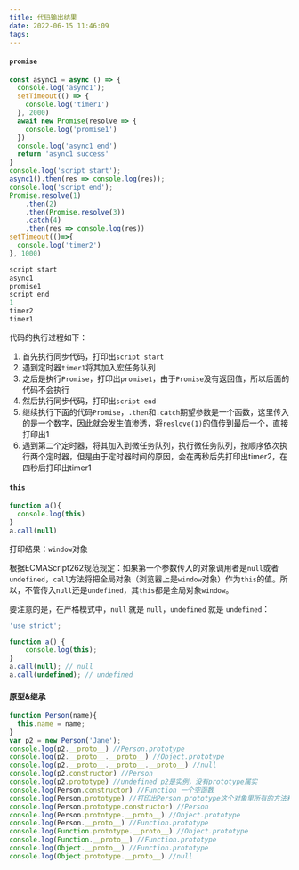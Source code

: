 ```yaml
---
title: 代码输出结果
date: 2022-06-15 11:46:09
tags:
---
```


#### `promise`

```js
const async1 = async () => {
  console.log('async1');
  setTimeout(() => {
    console.log('timer1')
  }, 2000)
  await new Promise(resolve => {
    console.log('promise1')
  })
  console.log('async1 end')
  return 'async1 success'
}
console.log('script start');
async1().then(res => console.log(res));
console.log('script end');
Promise.resolve(1)
	.then(2)
	.then(Promise.resolve(3))
	.catch(4)
	.then(res => console.log(res))
setTimeout(()=>{
  console.log('timer2')
}, 1000)
```

```js
script start
async1
promise1
script end
1
timer2
timer1
```

代码的执行过程如下：

1. 首先执行同步代码，打印出`script start`
2. 遇到定时器`timer1`将其加入宏任务队列
3. 之后是执行`Promise`，打印出`promise1`，由于`Promise`没有返回值，所以后面的代码不会执行
4. 然后执行同步代码，打印出`script end`
5. 继续执行下面的代码`Promise`，`.then`和`.catch`期望参数是一个函数，这里传入的是一个数字，因此就会发生值渗透，将`reslove(1)`的值传到最后一个，直接打印出1
6. 遇到第二个定时器，将其加入到微任务队列，执行微任务队列，按顺序依次执行两个定时器，但是由于定时器时间的原因，会在两秒后先打印出timer2，在四秒后打印出timer1

#### `this`

```js
function a(){
  console.log(this)
}
a.call(null)
```

打印结果：`window`对象

根据ECMAScript262规范规定：如果第一个参数传入的对象调用者是`null`或者`undefined`，`call`方法将把全局对象（浏览器上是`window`对象）作为`this`的值。所以，不管传入`null`还是`undefined`，其`this`都是全局对象`window`。

要注意的是，在严格模式中，`null` 就是 `null`，`undefined` 就是 `undefined`：

```js
'use strict';

function a() {
    console.log(this);
}
a.call(null); // null
a.call(undefined); // undefined
```

#### 原型&继承

```js
function Person(name){
  this.name = name;
}
var p2 = new Person('Jane');
console.log(p2.__proto__) //Person.prototype
console.log(p2.__proto__.__proto__) //Object.prototype
console.log(p2.__proto__.__proto__.__proto__) //null
console.log(p2.constructor) //Person
console.log(p2.prototype) //undefined p2是实例，没有prototype属实
console.log(Person.constructor) //Function 一个空函数
console.log(Person.prototype) //打印出Person.prototype这个对象里所有的方法和属性
console.log(Person.prototype.constructor) //Person
console.log(Person.prototype.__proto__) //Object.prototype
console.log(Person.__proto__) //Function.prototype
console.log(Function.prototype.__proto__) //Object.prototype
console.log(Function.__proto__) //Function.prototype
console.log(Object.__proto__) //Function.prototype
console.log(Object.prototype.__proto__) //null
```

